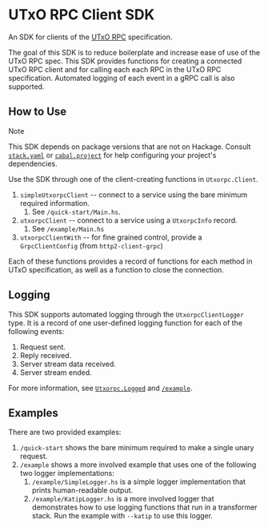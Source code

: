 # UTxO RPC Client SDK

An SDK for clients of the [UTxO RPC](https://utxorpc.org/) specification.

The goal of this SDK is to reduce boilerplate and increase ease of use of the UTxO RPC spec. This SDK provides functions for creating a connected UTxO RPC client and for calling each each RPC in the UTxO RPC specification. Automated logging of each event in a gRPC call is also supported.

## How to Use
> [!NOTE]
> This SDK depends on package versions that are not on Hackage. Consult [`stack.yaml`](../stack.yaml) or [`cabal.project`](../cabal.project) for help configuring your project's dependencies.

Use the SDK through one of the client-creating functions in `Utxorpc.Client`.
1. `simpleUtxorpcClient` -- connect to a service using the bare minimum required information.
    1. See `/quick-start/Main.hs`.
1. `utxorpcClient` -- connect to a service using a `UtxorpcInfo` record.
    1. See `/example/Main.hs`
1. `utxorpcClientWith` -- for fine grained control, provide a `GrpcClientConfig` (from `http2-client-grpc`)

Each of these functions provides a record of functions for each method in UTxO specification, as well as a function to close the connection.

## Logging

This SDK supports automated logging through the `UtxorpcClientLogger` type. It is a record of one user-defined logging function for each of the following events:
1. Request sent.
1. Reply received.
1. Server stream data received.
1. Server stream ended.

For more information, see [`Utxorpc.Logged`](./src/Utxorpc/Logged.hs) and [`/example`](./example/Main.hs).

## Examples

There are two provided examples:
1. `/quick-start` shows the bare minimum required to make a single unary request.
1. `/example` shows a more involved example that uses one of the following two logger implementations:
    1. `/example/SimpleLogger.hs` is a simple logger implementation that prints human-readable output.
    1. `/example/KatipLogger.hs` is a more involved logger that demonstrates how to use logging functions that run in a transformer stack. Run the example with `--katip` to use this logger.